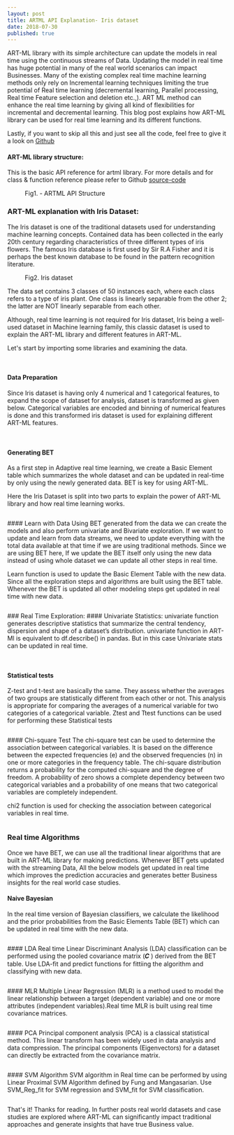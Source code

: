 ```yaml
---
layout: post
title: ARTML API Explanation- Iris dataset
date: 2018-07-30
published: true
---
```


ART-ML library with its simple architecture can update the models in real time using the continuous streams of Data. Updating the model in real time has huge potential in many of the real world scenarios can impact Businesses. Many of the existing complex real time machine learning methods only rely on Incremental learning techniques limiting the true potential of Real time learning (decremental learning, Parallel processing, Real time Feature selection and deletion etc.,). ART ML method can enhance the real time learning by giving all kind of flexibilities for incremental and decremental learning. This blog post explains how ART-ML library can be used for real time learning and its different functions. 

Lastly, if you want to skip all this and just see all the code, feel free to give it a look on  [Github](https://github.com/AdaptiveMachineLearning/artml/blob/master/ARTML_Iris_dataset_example.ipynb "Github")

#### ART-ML library structure:
This is the basic API reference for artml library. For more details and for class & function reference please refer to Github [source-code](https://github.com/AdaptiveMachineLearning/artml/tree/master/artml "source-code")

<figure>
	<img src="{{ '/assets/img/api_structure.PNG' | prepend: site.baseurl }}" alt=""> 
	<figcaption>Fig1. - ARTML API Structure  </figcaption>
</figure>

### ART-ML explanation with Iris Dataset:

The Iris dataset is one of the traditional datasets used for understanding machine learning concepts. Contained data has been collected in the early 20th century regarding characteristics of three different types of iris flowers. The famous Iris database is first used by Sir R.A Fisher and it is perhaps the best known database to be found in the pattern recognition literature.

<figure>
	<img src="{{ '/assets/img/iris.png' | prepend: site.baseurl }}" alt=""> 
	<figcaption>Fig2. Iris dataset  </figcaption>
</figure>

The data set contains 3 classes of 50 instances each, where each class refers to a type of iris plant. One class is linearly separable from the other 2; the latter are NOT linearly separable from each other.

Although, real time learning is not required for Iris dataset, Iris being a well-used dataset in Machine learning family, this classic dataset is used to explain the ART-ML library and different features in ART-ML.

Let's start by importing some libraries and examining the data.
<figure>
	<img src="{{ '/assets/img/codes_iris/load_data_iris.png' | prepend: site.baseurl }}" alt="">
  	<img src="{{ '/assets/img/codes_iris/iris_info.png' | prepend: site.baseurl }}" alt="">
</figure>

#### Data Preparation
Since Iris dataset is having only 4 numerical and 1 categorical features, to expand the scope of dataset for analysis, dataset is transformed as given below. Categorical variables are encoded and binning of numerical features is done and this transformed iris dataset is used for explaining different ART-ML features.
<figure>
	<img src="{{ '/assets/img/codes_iris/features_iris.png' | prepend: site.baseurl }}" alt="">
  	<img src="{{ '/assets/img/codes_iris/features2_iris.png' | prepend: site.baseurl }}" alt="">
</figure>

#### Generating BET
As a first step in Adaptive real time learning, we create a Basic Element table which summarizes the whole dataset and can be updated in real-time by only using the newly generated data. BET is key for using ART-ML.

Here the Iris Dataset is split into two parts to explain the power of ART-ML library and how real time learning works.
<figure>
	<img src="{{ '/assets/img/codes_iris/iris_code1.png' | prepend: site.baseurl }}" alt="">
</figure>
#### Learn with Data
Using BET generated from the data we can create the models and also perform univariate and Bivariate exploration. If we want to update and learn from data streams, we need to update everything with the total data available at that time if we are using traditional methods. Since we are using BET here, If we update the BET itself only using the new data instead of using whole dataset we can update all other steps in real time.

Learn function is used to update the Basic Element Table with the new data. Since all the exploration steps and algorithms are built using the BET table. Whenever the BET is updated all other modeling steps get updated in real time with new data.
<figure>
	<img src="{{ '/assets/img/codes_iris/iris_code2.png' | prepend: site.baseurl }}" alt="">
</figure>
### Real Time Exploration:
#### Univariate Statistics:
univariate function generates descriptive statistics that summarize the central tendency, dispersion and shape of a dataset’s distribution. univariate function in ART-Ml is equivalent to df.describe() in pandas. But in this case Univariate stats can be updated in real time.
<figure>
	<img src="{{ '/assets/img/codes_iris/iris_code3.png' | prepend: site.baseurl }}" alt="">
  	<img src="{{ '/assets/img/codes_iris/iris_code4.png' | prepend: site.baseurl }}" alt="">
    	<img src="{{ '/assets/img/codes_iris/iris_code5.png' | prepend: site.baseurl }}" alt="">
</figure>

#### Statistical tests
Z-test and t-test are basically the same. They assess whether the averages of two groups are statistically different from each other or not. This analysis is appropriate for comparing the averages of a numerical variable for two categories of a categorical variable. Ztest and Ttest functions can be used for performing these Statistical tests
<figure>
	<img src="{{ '/assets/img/codes_iris/iris_code6.png' | prepend: site.baseurl }}" alt="">
</figure>
#### Chi-square Test
The chi-square test can be used to determine the association between categorical variables. It is based on the difference between the expected frequencies (e) and the observed frequencies (n) in one or more categories in the frequency table. The chi-square distribution returns a probability for the computed chi-square and the degree of freedom. A probability of zero shows a complete dependency between two categorical variables and a probability of one means that two categorical variables are completely independent.

chi2 function is used for checking the association between categorical variables in real time.
<figure>
	<img src="{{ '/assets/img/codes_iris/iris_code7.png' | prepend: site.baseurl }}" alt="">
</figure>

### Real time Algorithms
Once we have BET, we can use all the traditional linear algorithms that are built in ART-ML library for making predictions. Whenever BET gets updated with the streaming Data, All the below models get updated in real time which improves the prediction accuracies and generates better Business insights for the real world case studies.
#### Naive Bayesian
In the real time version of Bayesian classifiers, we calculate the likelihood and the prior probabilities from the Basic Elements Table (BET) which can be updated in real time with the new data.
<figure>
	<img src="{{ '/assets/img/codes_iris/iris_code8.png' | prepend: site.baseurl }}" alt="">
</figure>
#### LDA
Real time Linear Discriminant Analysis (LDA) classification can be performed using the pooled covariance matrix (𝑪 ) derived from the BET table.
Use LDA-fit and predict functions for fittiing the algorithm and classifying with new data.
<figure>
	<img src="{{ '/assets/img/codes_iris/iris_code9.png' | prepend: site.baseurl }}" alt="">
</figure>
#### MLR
Multiple Linear Regression (MLR) is a method used to model the linear relationship between a target (dependent variable) and one or more attributes (independent variables).Real time MLR is built using real time covariance matrices.
<figure>
	<img src="{{ '/assets/img/codes_iris/iris_code10.png' | prepend: site.baseurl }}" alt="">
</figure>
#### PCA
Principal component analysis (PCA) is a classical statistical method. This linear transform has been widely used in data analysis and data compression. The principal components (Eigenvectors) for a dataset can directly be extracted from the covariance matrix.
<figure>
	<img src="{{ '/assets/img/codes_iris/iris_code11.png' | prepend: site.baseurl }}" alt="">
</figure>
#### SVM Algorithm
SVM algorithm in Real time can be performed by using Linear Proximal SVM Algorithm defined by Fung and Mangasarian.
Use SVM_Reg_fit for SVM regression and SVM_fit for SVM classification.
<figure>
	<img src="{{ '/assets/img/codes_iris/iris_code12.png' | prepend: site.baseurl }}" alt="">
</figure>

That's it! Thanks for reading. In further posts real world datasets and case studies are explored where ART-ML can significantly impact traditional approaches and generate insights that have true Business value.
